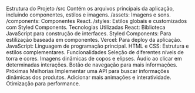 Estrutura do Projeto
/src
Contém os arquivos principais da aplicação, incluindo componentes, estilos e imagens.
/assets: Imagens e sons.
/components: Componentes React.
/styles: Estilos globais e customizados com Styled Components.
Tecnologias Utilizadas
React: Biblioteca JavaScript para construção de interfaces.
Styled Components: Para estilização baseada em componentes.
Vercel: Para deploy da aplicação.
JavaScript: Linguagem de programação principal.
HTML e CSS: Estrutura e estilos complementares.
Funcionalidades
Seleção de diferentes níveis de torra e cores.
Imagens dinâmicas de copos e elipses.
Áudio ao clicar em determinadas interações.
Botão de navegação para mais informações.
Próximas Melhorias
Implementar uma API para buscar informações dinâmicas dos produtos.
Adicionar mais animações e interatividade.
Otimização para performance.
